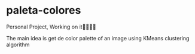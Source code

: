 # paleta-colores
Personal Project, Working on it🚧🚧🚧🚧

The main idea is get de color palette of an image using KMeans clustering algorithm
